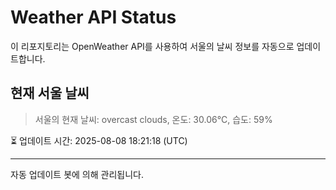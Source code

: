 
# Weather API Status

이 리포지토리는 OpenWeather API를 사용하여 서울의 날씨 정보를 자동으로 업데이트합니다.

## 현재 서울 날씨
> 서울의 현재 날씨: overcast clouds, 온도: 30.06°C, 습도: 59%

⏳ 업데이트 시간: 2025-08-08 18:21:18 (UTC)

---
자동 업데이트 봇에 의해 관리됩니다.
